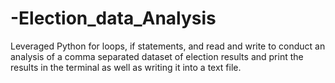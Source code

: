 # -Election_data_Analysis
Leveraged Python for loops, if statements, and read and write to conduct an analysis of a comma separated dataset of election results and print the results in the terminal as well as writing it into a text file.
